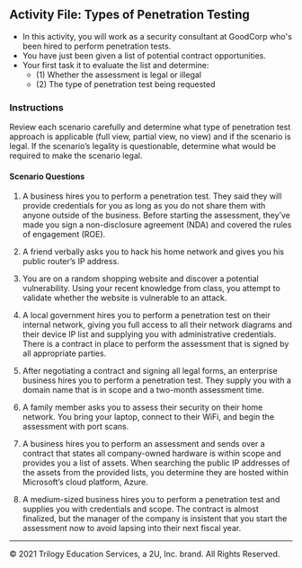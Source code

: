 ## Activity File: Types of Penetration Testing

- In this activity, you will work as a security consultant at GoodCorp who's been hired to perform penetration tests.
- You have just been given a list of potential contract opportunities. 
- Your first task it to evaluate the list and determine: 
  - (1) Whether the assessment is legal or illegal
  - (2) The type of penetration test being requested 


### Instructions

Review each scenario carefully and determine what type of penetration test approach is applicable (full view, partial view, no view) and if the scenario is legal. If the scenario’s legality is questionable, determine what would be required to make the scenario legal.

#### Scenario Questions

1. A business hires you to perform a penetration test. They said they will provide credentials for you as long as you do not share them with anyone outside of the business. Before starting the assessment, they’ve made you sign a non-disclosure agreement (NDA) and covered the rules of engagement (ROE). 
	
2. A friend verbally asks you to hack his home network and gives you his public router’s IP address.
	
3. You are on a random shopping website and discover a potential vulnerability. Using your recent knowledge from class, you attempt to validate whether the website is vulnerable to an attack.

4. A local government hires you to perform a penetration test on their internal network, giving you full access to all their network diagrams and their device IP list and supplying you with administrative credentials. There is a contract in place to perform the assessment that is signed by all appropriate parties.
	
5. After negotiating a contract and signing all legal forms, an enterprise business hires you to perform a penetration test. They supply you with a domain name that is in scope and a two-month assessment time.

6. A family member asks you to assess their security on their home network. You bring your laptop, connect to their WiFi, and begin the assessment with port scans.

7. A business hires you to perform an assessment and sends over a contract that states all company-owned hardware is within scope and provides you a list of assets. When searching the public IP addresses of the assets from the provided lists, you determine they are hosted within Microsoft’s cloud platform, Azure. 

8. A medium-sized business hires you to perform a penetration test and supplies you with credentials and scope. The contract is almost finalized, but the manager of the company is insistent that you start the assessment now to avoid lapsing into their next fiscal year.

---
© 2021 Trilogy Education Services, a 2U, Inc. brand. All Rights Reserved.



